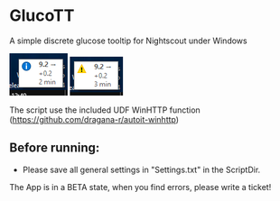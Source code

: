 # GlucoTT
A simple discrete glucose tooltip for Nightscout under Windows

![Example 1](https://github.com/Matze1985/GlucoTT/blob/master/Screenshots/Example_1.PNG) ![Example 2](https://github.com/Matze1985/GlucoTT/blob/master/Screenshots/Example_2.PNG)

The script use the included UDF WinHTTP function (https://github.com/dragana-r/autoit-winhttp)

## Before running:
* Please save all general settings in "Settings.txt" in the ScriptDir.

The App is in a BETA state, when you find errors, please write a ticket!
